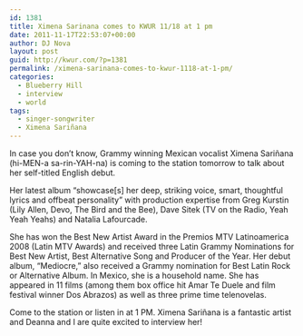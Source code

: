 ```yaml
---
id: 1381
title: Ximena Sarinana comes to KWUR 11/18 at 1 pm
date: 2011-11-17T22:53:07+00:00
author: DJ Nova
layout: post
guid: http://kwur.com/?p=1381
permalink: /ximena-sarinana-comes-to-kwur-1118-at-1-pm/
categories:
  - Blueberry Hill
  - interview
  - world
tags:
  - singer-songwriter
  - Ximena Sariñana
---
```

<div class="pf-content">
  <p>
    In case you don&#8217;t know, Grammy winning Mexican vocalist Ximena Sariñana (hi-MEN-a sa-rin-YAH-na) is coming to the station tomorrow to talk about her self-titled English debut.
  </p>
  
  <p>
    Her latest album &#8220;showcase[s] her deep, striking voice, smart, thoughtful lyrics and offbeat personality&#8221; with production expertise from Greg Kurstin (Lily Allen, Devo, The Bird and the Bee), Dave Sitek (TV on the Radio, Yeah Yeah Yeahs) and Natalia Lafourcade.
  </p>
  
  <p>
    She has won the Best New Artist Award in the Premios MTV Latinoamerica 2008 (Latin MTV Awards) and received three Latin Grammy Nominations for Best New Artist, Best Alternative Song and Producer of the Year. Her debut album, &#8220;Mediocre,&#8221; also received a Grammy nomination for Best Latin Rock or Alternative Album. In Mexico, she is a household name. She has appeared in 11 films (among them box office hit Amar Te Duele and film festival winner Dos Abrazos) as well as three prime time telenovelas.
  </p>
  
  <p>
    Come to the station or listen in at 1 PM. Ximena Sariñana is a fantastic artist and Deanna and I are quite excited to interview her!
  </p>
  
  <p>
  </p>
</div>